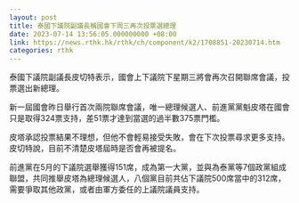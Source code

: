 ```yaml
---
layout: post
title: 泰國下議院副議長稱國會下周三再次投票選總理
date: 2023-07-14 13:56:05.000000000 +08:00
link: https://news.rthk.hk/rthk/ch/component/k2/1708851-20230714.htm
categories: rthk
---
```


泰國下議院副議長皮切特表示，國會上下議院下星期三將會再次召開聯席會議，投票選出新總理。

新一屆國會昨日舉行首次兩院聯席會議，唯一總理候選人、前進黨黨魁皮塔在國會只是取得324票支持，差51票才達到當選的過半數375票門檻。

皮塔承認投票結果不理想，但他不會輕易接受失敗，會在下次投票尋求更多支持。皮切特說，目前不清楚皮塔屆時是否會再被提名。

前進黨在5月的下議院選舉獲得151席，成為第一大黨，並與為泰黨等7個政黨組成聯盟，共同推舉皮塔為總理候選人，八個黨目前共佔下議院500席當中的312席，需要爭取其他政黨，或者由軍方委任的上議院議員支持。
